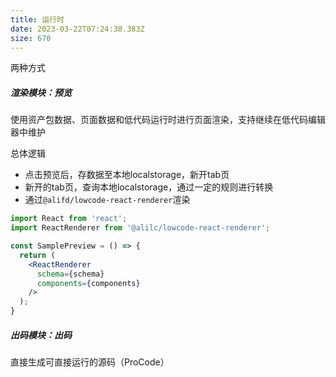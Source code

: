 ```yaml
---
title: 运行时
date: 2023-03-22T07:24:38.383Z
size: 670
---
```

两种方式
##### 渲染模块：预览
使用资产包数据、页面数据和低代码运行时进行页面渲染，支持继续在低代码编辑器中维护

总体逻辑
- 点击预览后，存数据至本地localstorage，新开tab页
- 新开的tab页，查询本地localstorage，通过一定的规则进行转换
- 通过`@alifd/lowcode-react-renderer`渲染
```jsx
import React from 'react';
import ReactRenderer from '@alilc/lowcode-react-renderer';

const SamplePreview = () => {
  return (
    <ReactRenderer
      schema={schema}
      components={components}
    />
  );
}
```
##### 出码模块：出码
直接生成可直接运行的源码（ProCode）
